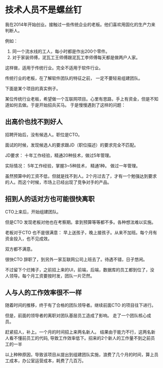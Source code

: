 # 技术人员不是螺丝钉

我在2014年开始创业。接触过一些传统企业的老板。他们喜欢用固化的生产力来判断人。

例如： 

1. 同一个流水线的工人，每小时都是作出200个零件。
2. 对于家装师傅，泥瓦工王师傅跟泥瓦工李师傅每天都是做两户人家。

这样做，适用于传统行业。完全不适用于软件行业。

传统行业的老板，在了解软件团队的特征之前， 一定不要轻易组建团队。


下面是某个项目的真实例子。

某位传统行业老板，希望做一个互联网项目。心里有思路，手上有资金，但是不知道如何去做。于是开始招兵买马。 于是慢慢遇到了这样的问题： 

## 出高价也找不到好人

招聘开始后，没有候选人。职位是CTO。 

面试的时候，发现候选人的要求跟JD（职位描述）的要求完全不匹配。 

JD要求： 十年工作经验，精通20种技术，做过5年管理。

实际情况： 5年工作经验，掌握3~5种技术， 精通1种。 做过一年管理。

虽然预算中的工资不低，但就是找不到人。2个月过去了，才有一个勉强达到要求的人。而这个时候，市场上已经出现了竞争对手的产品。

## 招到人的话对方也可能很快离职

CTO上来后，开始组建团队。

但是CTO 发现老板对他也在考察期。拿到预算等等都不多。各种想法难以实施。

老板对于CTO 也不是很满意： 早上送孩子，晚上接孩子。从来不加班。每个月有资金投入，也不见成效。  

双方都不满意。

很快CTO 辞职了，到另外一家互联网公司上班去了。待遇不错，日子悠闲。

不过留下个烂摊子，之前招上来的UI，前端，后端，数据库的员工都到位了，没人领导。每个月工资要按时发，团队一片茫然。


## 人与人的工作效率很不一样

随着时间的推移，终于有了合格的团队领导者。继续前面CTO 的项目往下进行。 

但是，前面的领导者的离职对团队基层员工造成了影响。 走了一个团队核心成员。

赶紧招人，补上。一个月的时间招上来两名新人。 结果由于能力不行，这两名新人看不懂前员工的代码, 
导致工作效率低下。招来的2个新人的工作量不到之前员工的一半


以上种种原因，导致该项目从提出到组建团队实施，浪费了几个月的时间，算上员工成本，办公室运营成本，耗费了几百万。

